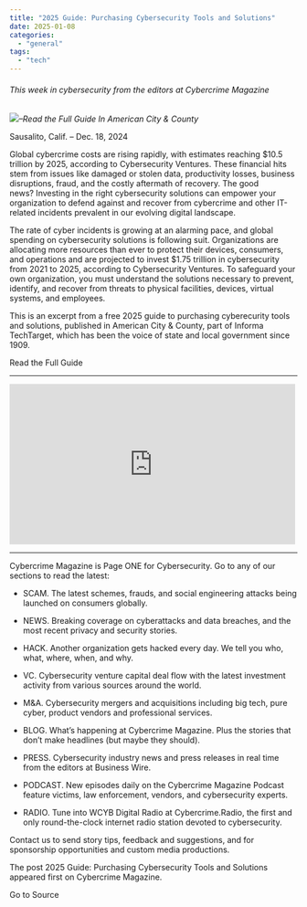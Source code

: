 ```yaml
---
title: "2025 Guide: Purchasing Cybersecurity Tools and Solutions"
date: 2025-01-08
categories: 
  - "general"
tags: 
  - "tech"
---
```


###### _This week in cybersecurity from the editors at Cybercrime Magazine_

_![](http://cybersecurityventures.com/wp-content/uploads/2020/09/icon-rss.png)–Read the Full Guide In American City & County_

Sausalito, Calif. – Dec. 18, 2024

Global cybercrime costs are rising rapidly, with estimates reaching $10.5 trillion by 2025, according to Cybersecurity Ventures. These financial hits stem from issues like damaged or stolen data, productivity losses, business disruptions, fraud, and the costly aftermath of recovery. The good news? Investing in the right cybersecurity solutions can empower your organization to defend against and recover from cybercrime and other IT-related incidents prevalent in our evolving digital landscape.

The rate of cyber incidents is growing at an alarming pace, and global spending on cybersecurity solutions is following suit. Organizations are allocating more resources than ever to protect their devices, consumers, and operations and are projected to invest $1.75 trillion in cybersecurity from 2021 to 2025, according to Cybersecurity Ventures. To safeguard your own organization, you must understand the solutions necessary to prevent, identify, and recover from threats to physical facilities, devices, virtual systems, and employees.

This is an excerpt from a free 2025 guide to purchasing cyberecurity tools and solutions, published in American City & County, part of Informa TechTarget, which has been the voice of state and local government since 1909.

Read the Full Guide

* * *

<iframe title="Global Cybersecurity Spending To Exceed $450 Billion Annually By 2025" width="500" height="281" src="https://www.youtube.com/embed/ZTtMyL0FRqE?feature=oembed" frameborder="0" allow="accelerometer; autoplay; clipboard-write; encrypted-media; gyroscope; picture-in-picture; web-share" referrerpolicy="strict-origin-when-cross-origin" allowfullscreen></iframe>

* * *

Cybercrime Magazine is Page ONE for Cybersecurity. Go to any of our sections to read the latest:

- SCAM. The latest schemes, frauds, and social engineering attacks being launched on consumers globally.

- NEWS. Breaking coverage on cyberattacks and data breaches, and the most recent privacy and security stories.

- HACK. Another organization gets hacked every day. We tell you who, what, where, when, and why.

- VC. Cybersecurity venture capital deal flow with the latest investment activity from various sources around the world.

- M&A. Cybersecurity mergers and acquisitions including big tech, pure cyber, product vendors and professional services.

- BLOG. What’s happening at Cybercrime Magazine. Plus the stories that don’t make headlines (but maybe they should).

- PRESS. Cybersecurity industry news and press releases in real time from the editors at Business Wire.

- PODCAST. New episodes daily on the Cybercrime Magazine Podcast feature victims, law enforcement, vendors, and cybersecurity experts.

- RADIO. Tune into WCYB Digital Radio at Cybercrime.Radio, the first and only round-the-clock internet radio station devoted to cybersecurity.

Contact us to send story tips, feedback and suggestions, and for sponsorship opportunities and custom media productions.

The post 2025 Guide: Purchasing Cybersecurity Tools and Solutions appeared first on Cybercrime Magazine.

Go to Source
